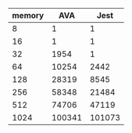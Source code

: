 | memory | AVA    | Jest   |
| ------ | ------ | ------ |
| 8      | 1      | 1      |
| 16     | 1      | 1      |
| 32     | 1954   | 1      |
| 64     | 10254  | 2442   |
| 128    | 28319  | 8545   |
| 256    | 58348  | 21484  |
| 512    | 74706  | 47119  |
| 1024   | 100341 | 101073 |
